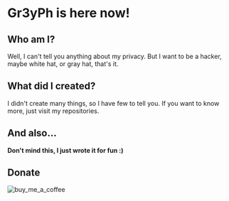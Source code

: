 # Gr3yPh is here now!

## Who am I?

Well, I can't tell you anything about my privacy. But I want to be a hacker, maybe white hat, or gray hat, that's it.

## What did I created?

I didn't create many things, so I have few to tell you. If you want to know more, just visit my repositories.

## And also...

**Don't mind this, I just wrote it for fun :)**

## Donate

![buy_me_a_coffee](https://github.com/user-attachments/assets/9358b7ac-dce1-44a6-a088-6fa68051829a)
